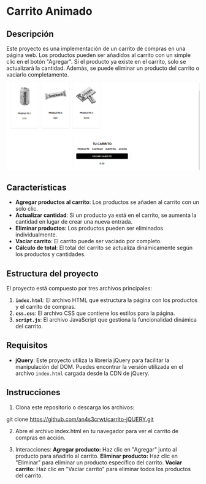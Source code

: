 # Carrito Animado

## Descripción

Este proyecto es una implementación de un carrito de compras en una página web. Los productos pueden ser añadidos al carrito con un simple clic en el botón "Agregar". Si el producto ya existe en el carrito, solo se actualizará la cantidad. Además, se puede eliminar un producto del carrito o vaciarlo completamente.

![Demo](img/carrito.gif)

## Características

- **Agregar productos al carrito**: Los productos se añaden al carrito con un solo clic.
- **Actualizar cantidad**: Si un producto ya está en el carrito, se aumenta la cantidad en lugar de crear una nueva entrada.
- **Eliminar productos**: Los productos pueden ser eliminados individualmente.
- **Vaciar carrito**: El carrito puede ser vaciado por completo.
- **Cálculo de total**: El total del carrito se actualiza dinámicamente según los productos y cantidades.

## Estructura del proyecto

El proyecto está compuesto por tres archivos principales:

1. **`index.html`**: El archivo HTML que estructura la página con los productos y el carrito de compras.
2. **`css.css`**: El archivo CSS que contiene los estilos para la página.
3. **`script.js`**: El archivo JavaScript que gestiona la funcionalidad dinámica del carrito.

## Requisitos

- **jQuery**: Este proyecto utiliza la librería jQuery para facilitar la manipulación del DOM. Puedes encontrar la versión utilizada en el archivo `index.html` cargada desde la CDN de jQuery.
  
## Instrucciones

1. Clona este repositorio o descarga los archivos:

git clone https://github.com/an4s3crwt/carrito-jQUERY.git

2. Abre el archivo index.html en tu navegador para ver el carrito de compras en acción.

3. Interacciones:
**Agregar producto:** Haz clic en "Agregar" junto al producto para añadirlo al carrito.
**Eliminar producto:** Haz clic en "Eliminar" para eliminar un producto específico del carrito.
**Vaciar carrito:** Haz clic en "Vaciar carrito" para eliminar todos los productos del carrito.